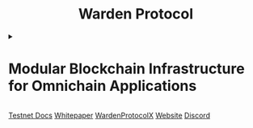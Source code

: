 # <h1 align="center">Warden Protocol </h1>

<details>
  <summary> <h1>Modular Blockchain Infrastructure for Omnichain Applications</summary> </h1>

 # 1. Abstract
In this paper, we present the Warden Protocol - modular L1 blockchain infrastructure for omnichain applications, “OApps”. Our mission is to empower developers to simply launch secure OApps.

# 2. Warden Protocol
In monolithic blockchain architectures, all security components of an application are tightly integrated into a single, centralized unit. For example, many early Bitcoin exchanges concentrated user funds in single hot wallets with unencrypted keys stored on single servers. Due to this component bundling, a vulnerability in the system can compromise any and all applications. Contrary to monolithic end-to-end blockchain architectures, we have modularized the Warden Protocol for security, interoperability and chain abstraction.

Application developers can assemble and disassemble a set of composable modules and use standardized, chain agnostic syntax, to create a new type of user experience - OApps. Each OApp component is developed, tested, documented, and benchmarked distinctly and be used individually or in combination with other components. All components are configurable by OApp developers. Any application developer can add Warden Protocol custom modules to their existing base app to turn their application into an OApp.

Warden Protocol is a high throughput, low latency, instant finality blockchain for OApp developers. Utilizing Warden Protocol as a shared platform, OApp developers can tap into enshrined infrastructure and pool resources, granting them a competitive advantage lacking in standard applications. They can sidestep establishing and maintaining a validator set and relayer network, and can leverage built-in support for keychains, intents, block explorers, wallets, oracles, bridge, data indices and security monitors. This reduces development costs, accelerates deployment timelines, and permits OApp developers to concentrate on creating application specific moats, rather than duplicating tools, resources and infrastructure.

# 3. What are OApps?
OApps are a powerful evolution to traditional smart contracts. They consist of three parts: application and contracting logic, a stack of keychains, and a user-supplied, parametrizable intent configurator. Owing to this OApps can achieve remarkable features: they are modularly secure, omnichain interoperable and chain-abstracted.

OApps are modularly secure. They can support the same applications deployed with different security models, thereby decoupling protocol-layer from application-layer security. The result is homogeneous protocol security, with a heterogeneous application security that minimizes security fragmentation, and captures a user’s true intents when interacting with an application. Users can choose their trust assumptions, while application developers retain the network effects of being able to use a shared protocol security. Any TVL intensive DeFi application, that necessitates substantial deposits, such as liquid staking protocols, AMMs and DEXs or money markets, could experience significant advantages from deploying as an OApp.

OApps are omnichain interoperable. Collectively, they form an application mesh topology. This mesh is resiliently designed for cross-interoperability, overcoming isolated and fragmented ecosystems. Their connections are persistent and universal - whether it's letting users seamlessly swap across supported chains, interact with applications from other chains or exchange native assets for wrapped ones.

OApps are chain-abstracted. Whereas traditional smart contract applications only target users of a single chain, OApps can sign transactions and messages targeted for any other foreign chain. They can read and write to other chains which enables a host of completely new use cases enabled by OApps.

OApps are remarkably lightweight and straightforward to build. Developers can write in the language they love, use the tooling, frontend libraries, node and RPC providers, and wallet providers that they are most accustomed to.

# 4. Unbundling The Security Stack
<img width="618" alt="modular-architechture" src="https://github.com/demirfirat/Warden-Protocol/assets/69756547/9728e023-7075-41f2-a488-da2a513fa354">

Figure 1: Warden Protocols modular architecture unbundles the application layer for greater and more resilient security

Today digital assets are woefully vulnerable to determined adversaries, and web3 will not onboard billions of users unless we rethink and unbundle the security stack.

Shared protocol security entails applications on a given infrastructure adhering to the infrastructure’s security requirements, like L2 solutions. These monolithic systems impose equal security on their applications. For instance, an application on Optimism has a 7 day dispute delay window which cannot be ignored or configured. Polkadot or Avalanche are multichain networks that use shared protocol security models to safeguard their parachains and subnets. A new rollup on Ethereum or Celestia receives an even protocol security from the validator set. This security inheritance is meant to be a guarantee for users - they can expect the guarantee to be upheld by whichever app they are using on the rollup, regardless of the applications internal security policy. However, there are drawbacks - depending on the type of error detected on the L1, vulnerabilities can cascade. A vulnerability on the protocol suddenly doesn’t affect a single application, but depending on the type of bug, it can impact several, leaving developers and users with no means of recourse or correctional mechanism.

In contrast, isolated security allows each application to define its own security. This is sometimes seen on apps built on messaging protocols, like LayerZero. Each application developer defines its own relayer, oracle and validation libraries alongside a set of other security configurations. Critically, this is without guaranteeing components are independent and free from collusion. While this security configuration ensures responsiveness and adaptability, it transfers responsibility for assessing risks to end users. Each user has to separately validate the risk inclined with every application they want to use. It also assumes developers are trusted, reliable and honest third-parties. Should application developers be able to modify and cherry-pick how many nodes and which nodes execute transactions? Should they be able to edit security configurations without user consent? After all, there is no security layer on the application guarding against misuse.

Warden Protocol distinguishes between application-, and protocol-level security. Each OApp inherits protocol security from Warden Protocol, acting as a security aggregator and stabilizing force for the OApp ecosystem. Security guarantees include its replicated, permissionless proof-of-stake consensus mechanism, the fault-tolerant and liveness properties of consensus, the validator set and node authentication, its secure channel communication, fork detection and handling, as well as its finality and censorship resistance. OApp developers retain network effects, and they don’t have to bootstrap new validators for nascent applications. They don’t incur the overhead of having to operate their own infrastructure, they have a lower security budget and are less susceptible to sybil-, long-range, eclipse or 51 percent attacks which will all contribute to lowering the barriers to new deployment. Each OApp is collectively secured by all the WARD staked on Warden Protocol.

Additionally, OApps inherit application-level security from keychains, and their intent engines. This is critical, because the application layer is closest to users, and represents the largest attack vector. With keychains and the intent engine, OApp users can configure distributed key creation, signatures, threshold signature schemes, role-based access controls and administrate signing authorization. This creates resilience against private key exploits, theft, spoofing and sweeping.
Thanks to this modularity, OApps can support the same application deployed with different security models, achieving homogeneous protocol security with heterogeneous, isolated application security. Users can choose their trust assumption, while application developers retain the network effects of being able to use the same shared protocol security without incurring security fragmentation when scaling the number of applications. In addition, they stay responsive when new security technologies emerge.

# 5. Modular Security
A keychain is any type of custodian of private keys. Keychains generate, store keys and sign transactions. Users can use Warden’s intent configurator to configure their own application security setting, putting them in control of defining their own spectrum of custody: from holding their own keys, to sharding their keys and splitting them between users and enterprises, to delegating custody to an ISO-compliant, SOC-audited digital asset custodian, through to leveraging the latest in distributed key management protocols. Warden is also exploring a new variant of multisig, composed of different keychains & custodial models collaborating via user-driven intents.

Each OApp has an intent configurator. This can be accessed via a GUI or over CLI, and lets a user interface and configure intents with their chosen keychain. Intents are a set of user-supplied conditions under which a keychain signs a transaction. They are predicates over transactional data and external inputs; an arbitrary on-chain code evaluated at runtime by the settlement layer that enforces the terms of an interaction in a transparent, human-readable form. The OApps modular security stack embeds user intents directly into the applications security architecture.

Today there is no standard mechanism to express, compose and parse intents, similar to a time before SQL was created, when querying databases was tricky. In order to enable arbitrary use cases from several OApps, we unified the syntax with which users can express their intents and configure their keychain. This embedded, intent specific language (“ISL”) standardizes interface-, transmission semantics and execution behaviors. It’s a composable, extensive, declarative, human-readable, English-like language purpose built so users can configure and preview the transaction conditions for their keychains.

Because web3 users have complicated interaction schemes with assets across multiple chains and wallets, we incorporated feeds into our language. Warden Protocol, provides a fully integrated, general purpose price, enshrined oracle built into the chain that leverages protocol security to provide guaranteed per block price updates at millisecond refresh rates. Using the Warden Protocols validator set, the oracle ties price updates to consensus where each update requires a ⅔ participation from validators to be posted on the chain. Thanks to this enshrined oracle and our ISL, user use cases like scheduled payments, subscriptions, rebalancing indexes, DCAs and swap streaming or time-based trading strategies become simple and straightforward to express.

Keychains sign transactions only when a user’s intents are satisfied. Warden Protocol has an immutable on-chain, intent engine that acts as a gatekeeper. In order to prioritize security, minimize attack surface and focus on first principles, the intent engine is designed as a functional program with a boolean predicate. Its sole purpose is to determine the outcome of an intent verification, returning only either true or false. It is only when a user’s supplied intents are immutably respected that a keychain can modify a user’s state. Each time a transaction arrives in the mempool, a Warden Protocol validator runs the transaction against the set of user-created intents to verify if they are met. It is only when an intent validates the transactions, that the Warden Protocol validators include it in a block on the chain.

# 6. Omnichain Interoperability
Currently, there are over 1.000 different chains and over 120 different L1s - each with their own protocol standards, consensus mechanisms, hashing algorithms and more. These ecosystems are mostly siloed and inaccessible, causing a fragmentation of liquidity, services and users. In comparison, OApps were designed for unprecedented cross-chain interoperability, and specifically engineered to overcome isolated environments. They are designed to sequence actions such as transfers, swaps and liquidity provisions cross-chain, with the goal of abstracting away network boundaries.

Collectively, many OApps form an application mesh topology, where connections are universal and persistent. New OApp instances aren’t isolated applications; they join an ecosystem of connected OApps that can all exchange information. Users can seamlessly swap their tokens across supported chains and bridge to 64 connected chains.

# 7. Chain Abstraction
Spaces are users’ gateways to the mesh network of OApps and any other blockchain. They are identity-abstracted, privacy-preserved, account-aggregated Warden addresses with which users can interact with OApps or entirely separate web3 applications. By using key identifiers, each OApp user can receive an infinite number of remote addresses on every ECDSA-/EDDSA based blockchain. This research and development effort introduces a novel programming primitive, where users could use their space to log into applications from every chain as a full alternative to most existing wallet options.

Traditional smart contract applications only target users of a single chain. Thanks to spaces, OApps can sign transactions and general messages targeted for any destination chain. They can sign transactions executed on other blockchains (e.g. writing to other chains), and thanks to a direct network integration of listeners can query data and events from other chains (e.g. reading from other chains). For example, a particular application chain may need to know the current price of the token of a second chain. These cross-chain queries create a multitude of novel OApp use cases in bridging, multichain DEXs, enabling non-smart contract enabled chains and many others.

For instance, traditionally web3 users defaulted to CEXs for multichain experiences because of the complexity of bridging, the difficulty of handling separate wallets and managing gas. An OApp developer could use a space with a deposit address on all chains, thereby eliminating the need to bridge assets to a single chain to swap, or to bridge to where assets have most liquidity.

Bridging assets is another potential use case. In some instances - for example when an underlying asset is too expensive to slow - like in the case of Ethereum or Bitcoin, there can be value to wrapping an asset. An OApp developer could build a token bridge using account aggregation, that keeps an account of deposits of a given token on an address and issues the respective token balance on another chain. Additionally, Warden will leverage a modular implementation of Axelar’s cross-chain communication protocol, to enable rapid, programmable bridging of assets.

Spaces also enable non-smart contract chains. An OApp can control externally owned accounts on non-smart contract-enabled chains, like Bitcoin, Dogecoin or Ripple. An OApp developer could build a DEX for Bitcoin Ordinals that handles deposits and executes swaps when two users agree to trade BTC for the Ordinal or any other BRC20 token.

# 8. Transaction Lifecycle
In this section, we provide an overview of how intents are created, and how signatures are generated. We show how Alice creates an intent, and how Bob can sign a transaction. Both users assumed OApp users with funded spaces. Each of them evaluated different security settings and picked a governance-verified, on-chain registered keychain to generate an ECDSA or EDDSA private key on the secp256k1 or Ed25519 elliptic curve. A node is any blockchain node in the Warden Protocol network. Nodes are responsible for routing keychain requests and responses. A client is any software interacting with the Warden Protocol that runs on the end users’ machine (e.g. an OApp).
<img width="905" alt="intent-creator" src="https://github.com/demirfirat/Warden-Protocol/assets/69756547/d60c4420-e08d-4d51-977e-bf95531a6097">
Figure 2: Creating an intent on Warden Protocol involves an intent definition, tokenization parsing and creating an abstract syntax tree of users intent

After generating a key, each OApp user can use a simple intent configurator to create intents and assign them to application keys. Intent definitions are expressions written with our intent specific language, ISL, that return true or false. They don’t add additional elements to transactions. MsgNewIntent captures the intent definition, its creator and its name.

When a user creates a new intent, a tokenizer breaks down the intent definition into tokens, where each token represents the smallest atomic element of the intent specific language. A recursive descent parser validates that the intent definition is syntactically valid. It reads the resulting token stream and creates an abstract syntax tree (AST). ASTs are an extensible, formal representation of the syntactic structure of an intent definition and are stored on-chain.

Alice used a GUI on an OApp to define a trivial intent. She wants an arbitrary Ethereum transaction to be signed by any two signers from a list of space owners, or from Bob. Her intent definition was tokenized, parsed resulting in an illustrative AST. It’s stored immutably on Warden Protocol nodes. Using MsgUpdateKey Alice applies her intent to a key to govern the movement of her assets.
<img width="921" alt="AST" src="https://github.com/demirfirat/Warden-Protocol/assets/69756547/84beb02a-231f-4692-bce2-fdb1bf36d548">
Figure 3: Illustrative AST for a trivial intent definition, where gray rectangles denote variable identifiers, white rectangles denote operators, and purple rectangles denote literal values

Alice initiates a transaction on an OApp. The client submits a MsgNewSignatureRequest to a node, containing the full unsigned Ethereum transaction and specifying the key to be used for the signature. An action is created on-chain, preserving Alice’s original message along with an immutable, frozen, representation of Alice’s intent AST at this particular time. Prior to constructing the immutable AST, blockchain modules can dynamically resolve and expand variables into fixed in-time values. In this example, space.owners is expanded into a list of three addresses that were owners of Alice’s space at the time of her MsgNewSignatureRequest.

Each construct of the intent specific language maps to a sequence of verification steps of what must be present on-chain to satisfy Alice’s intent definition. The variables of the frozen intent AST are resolved and evaluated deterministically on-chain by all the Warden Protocol nodes, thereby inheriting the protocol security model where ⅓ of validating power must agree on the outcome of the evaluation. When the final AST is positively evaluated MsgNewSignatureRequest is executed.
<img width="869" alt="signature-generation-process" src="https://github.com/demirfirat/Warden-Protocol/assets/69756547/675ea47d-900f-4d96-9d06-7dd198a52157">
Figure 4: The signature generation process on the Warden Protocol consists of intent evaluation and keychain operations

When MsgNewSignatureRequest is executed, the keychain responsible for the key sees the pending signature request and will pick it up. The keychain signs the data using the private key and sends a MsgFulfillSignatureRequest to the node containing the signature. During this process, Alices’ private key is never exposed to the Warden Protocol.

Using a simple example, we described the process of intent creation and signature generation in the Warden Protocol. We purposefully omitted on-chain economics and fees, instead referring to our [tokenomics paper](https://docs.wardenprotocol.org/ward/). This includes distinguishing between variable protocol fees per type of protocol operation, from simple transactions to keychain operators or towards more advanced intents.

# 9. Contributor Friendliness
A core principle of Warden Protocol is contributor friendliness. Contributions can come from developers wishing to support Warden Protocol or application developers wanting to deploy their own OApps.

Despite the novel features of OApps like modular security, omnichain interoperability and chain abstraction, they are straightforward to build. Warden Protocol comes with two smart contract execution engines: w-WASM and w-EVM.

w-WASM is the Turing complete smart contract platform of the Warden Protocol ecosystem. Built on CosmWasm, it empowers application developers to create high-performing, provably secure, multi-chain OApps. The platform comes with a robust build and test environment, alongside an integrated development environment. Leveraging IBC and its permissionless relaying of data packets, OApps can execute transactions across different chains. All contract code is designed to be agnostic to the details of the underlying chain. CosmWasm is industry-recognized for its proven security, effectively neutralizing common web3 attack vectors like reentrancy attacks resulting from concurrent execution of contract code, short address parameter attacks or exploits stemming from overflow vulnerabilities.

w-EVM provides an EVM-compatible experience, allowing application developers to bring on existing contracts to Warden Protocol and seamlessly go omnichain. Thanks to EVM-compatibility, Warden Protocol can support existing Ethereum applications and smart contracts without modification. Ethereum developers can use Solidity or Vyper, and all the tooling they are used to including familiar environments (e.g. Foundry, Hardhat or Remix), frontend libraries (e.g. ether.js, web3.js), node and RPC providers (e.g. Quicknode or Infura) or popular wallets and protocols like MetaMask, Ledger or WalletConnect. Warden Protocol EVM-compatibility facilitates an easy migration of decentralized applications and assets, creating a seamless experience for those developers that want to transition from Ethereum to Warden Protocol.

# 10. Future work
The goal of this document is to provide an outlook of what the Warden Protocol is working on. We listed features already implemented as well as features being worked on. There is no doubt in the team’s mind that new needs will surface, requirements change or initiatives proposed may be abandoned - that’s the nature of working on disruptive, groundbreaking technologies. We are and have been open-sourced from the first day to pay tribute to this. We encourage readers to do their own research by following the progress and even viewing the status of GitHub items as they unfold in real time.
</details>

[Testnet Docs](https://docs.wardenprotocol.org/learn/spaceward/tutorial-spaceward)
[Whitepaper](https://docs.wardenprotocol.org/whitepaper)
[WardenProtocolX](https://twitter.com/wardenprotocol)
[Website](https://wardenprotocol.org/)
[Discord](https://discord.gg/VCdYPmFp)
